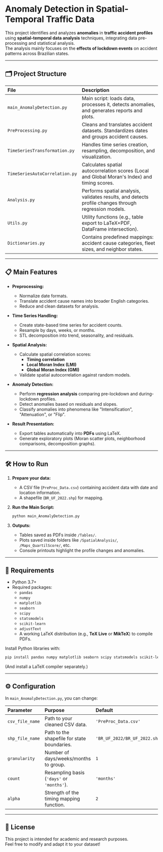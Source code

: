 # Anomaly Detection in Spatial-Temporal Traffic Data

This project identifies and analyzes **anomalies** in **traffic accident profiles** using **spatial-temporal data analysis** techniques, integrating data pre-processing and statistical analysis.  
The analysis mainly focuses on the **effects of lockdown events** on accident patterns across Brazilian states.


---

## 🗂 Project Structure

| File | Description |
|:---|:---|
| `main_AnomalyDetection.py` | Main script: loads data, processes it, detects anomalies, and generates reports and plots. |
| `PreProcessing.py` | Cleans and translates accident datasets. Standardizes dates and groups accident causes. |
| `TimeSeriesTransformation.py` | Handles time series creation, resampling, decomposition, and visualization. |
| `TimeSeriesAutoCorrelation.py` | Calculates spatial autocorrelation scores (Local and Global Moran's Index) and timing scores. |
| `Analysis.py` | Performs spatial analysis, validates results, and detects profile changes through regression models. |
| `Utils.py` | Utility functions (e.g., table export to LaTeX+PDF, DataFrame intersection). |
| `Dictionaries.py` | Contains predefined mappings: accident cause categories, fleet sizes, and neighbor states. |

---

## 📋 Main Features

- **Preprocessing:**
  - Normalize date formats.
  - Translate accident cause names into broader English categories.
  - Reduce and clean datasets for analysis.

- **Time Series Handling:**
  - Create state-based time series for accident counts.
  - Resample by days, weeks, or months.
  - STL decomposition into trend, seasonality, and residuals.

- **Spatial Analysis:**
  - Calculate spatial correlation scores:
    - **Timing correlation**
    - **Local Moran Index (LMI)**
    - **Global Moran Index (GMI)**
  - Validate spatial autocorrelation against random models.

- **Anomaly Detection:**
  - Perform **regression analysis** comparing pre-lockdown and during-lockdown profiles.
  - Detect anomalies based on residuals and slopes.
  - Classify anomalies into phenomena like "Intensification", "Attenuation", or "Flip".

- **Result Presentation:**
  - Export tables automatically into **PDFs** using LaTeX.
  - Generate exploratory plots (Moran scatter plots, neighborhood comparisons, decomposition graphs).

---

## 🛠 How to Run

1. **Prepare your data:**
   - A CSV file (`PreProc_Data.csv`) containing accident data with date and location information.
   - A shapefile (`BR_UF_2022.shp`) for mapping.

2. **Run the Main Script:**
   ```bash
   python main_AnomalyDetection.py
   ```

3. **Outputs:**
   - Tables saved as PDFs inside `/Tables/`.
   - Plots saved inside folders like `/SpatialAnalysis/`, `/Maps_QuartilScore/`, etc.
   - Console printouts highlight the profile changes and anomalies.

---

## 📛 Requirements

- Python 3.7+
- Required packages:
  - `pandas`
  - `numpy`
  - `matplotlib`
  - `seaborn`
  - `scipy`
  - `statsmodels`
  - `scikit-learn`
  - `adjustText`
  - A working LaTeX distribution (e.g., **TeX Live** or **MikTeX**) to compile PDFs.

Install Python libraries with:

```bash
pip install pandas numpy matplotlib seaborn scipy statsmodels scikit-learn adjustText
```

(And install a LaTeX compiler separately.)

---

## ⚙ Configuration

In `main_AnomalyDetection.py`, you can change:

| Parameter | Purpose | Default |
|:---|:---|:---|
| `csv_file_name` | Path to your cleaned CSV data. | `'PreProc_Data.csv'` |
| `shp_file_name` | Path to the shapefile for state boundaries. | `'BR_UF_2022/BR_UF_2022.shp'` |
| `granularity` | Number of days/weeks/months to group. | `1` |
| `count` | Resampling basis (`'days'` or `'months'`). | `'months'` |
| `alpha` | Strength of the timing mapping function. | `2` |

---

## 📄 License

This project is intended for academic and research purposes.  
Feel free to modify and adapt it to your dataset!


